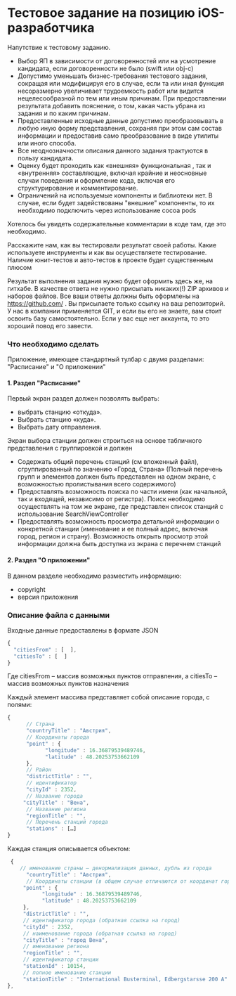 Тестовое задание на позицию iOS-разработчика
==================
Напутствие к тестовому заданию. 

- Выбор ЯП в зависимости от договоренностей или на усмотрение кандидата, если договоренности не было (swift или obj-c)
- Допустимо уменьшать бизнес-требования тестового задания, сокращая или модифицируя его в случае, если та или иная функция несоразмерно увеличивает трудоемкость работ или видится нецелесообразной по тем или иным причинам. При предоставлении результата добавить пояснение, о том, какая часть убрана из задания и по каким причинам. 
- Предоставленные исходные данные допустимо преобразовывать в любую иную форму представления, сохраняя при этом сам состав информации и предоставив само преобразование в виде утилиты или иного способа.
- Все неоднозначности описания данного задания трактуются в пользу кандидата.
- Оценку будет проходить как «внешняя» функциональная , так и «внутренняя»  составляющие, включая крайние и неосновные случаи поведения и оформление кода, включая его структурирование и комментирование.
- Ограничений на используемые компоненты и библиотеки нет. В случае, если будет задействованы "внешние" компоненты, то их необходимо подключить через использование cocoa pods

Хотелось бы увидеть содержательные комментарии в коде там, где это необходимо. 

Расскажите нам, как вы тестировали результат своей работы. Какие используете инструменты и как вы осуществляете тестирование. Наличие юнит-тестов и авто-тестов в проекте будет существенным плюсом 
 
Результат выполнения задания нужно будет оформить здесь же, на гитхабе. В качестве ответа не нужно присылать никаких(!) ZIP архивов и наборов файлов. Все ваши ответы должны быть оформлены на https://github.com/ . Вы присылаете только ссылку на ваш репозиторий. У нас в компании применяется GIT, и если вы его не знаете, вам стоит освоить базу самостоятельно. Если у вас еще нет аккаунта, то это хороший повод его завести.

### Что необходимо сделать 
Приложение, имеющее стандартный тулбар с двумя разделами: "Расписание" и "О приложении"

#### 1. Раздел "Расписание"

Первый экран раздел должен позволять выбрать:
- выбрать станцию «откуда».
- Выбрать станцию «куда».
- Выбрать дату отправления.

Экран выбора станции должен строиться на основе табличного представления с группировкой и должен  

- Содержать общий перечень станций (см вложенный файл), сгруппированный по значению «Город, Страна» (Полный перечень групп и элементов должен быть представлен на одном экране, с возможностью пролистывания всего содержимого)
- Предоставлять возможность поиска по части имени (как начальной, так и входящей, независимо от регистра). Поиск необходимо осуществлять на том же экране, где представлен список станций с использование SearchViewController
- Предоставлять возможность просмотра детальной информации о конкретной станции (именование и ее полный адрес, включая город, регион и страну). Возможность открыть просмотр этой информации должна быть доступна из экрана с перечнем станций

#### 2. Раздел "О приложении"
В данном разделе необходимо разместить информацию:
- copyright
- версия приложения

### Описание файла с данными

Входные данные предоставлены в формате JSON

```javascript
{
  "citiesFrom" : [  ],
  "citiesTo" : [  ]
}
```


Где citiesFrom – массив возможных пунктов отправления, а citiesTo – массив возможных пунктов назначения

Каждый элемент массива представляет собой  описание города, с полями:
```javascript
{
      // Страна
      "countryTitle" : "Австрия",
      // Координаты города
      "point" : {
            "longitude" : 16.36879539489746,
            "latitude" : 48.20253753662109
      },
      // Район
      "districtTitle" : "",
      // идентификатор
      "cityId" : 2352,
      // Название города
     "cityTitle" : "Вена",
      // Название региона
      "regionTitle" : "",
      // Перечень станций города
      "stations" : […]
}
```

Каждая станция описывается объектом:
```javascript
 {
	// именование страны – денормализация данных, дубль из города
      "countryTitle" : "Австрия",
      // Координаты станции (в общем случае отличаются от координат города)
     "point" : {
           "longitude" : 16.36879539489746,
           "latitude" : 48.20253753662109
     },
     "districtTitle" : "",
     // идентификатор города (обратная ссылка на город)
     "cityId" : 2352,
     // наименование города (обратная ссылка на город)
     "cityTitle" : "город Вена",
     // именование региона
     "regionTitle" : "",
     // идентификатор станции
     "stationId" : 10154,
     // полное именование станции
     "stationTitle" : "International Busterminal, Edbergstarsse 200 A"
},
```
